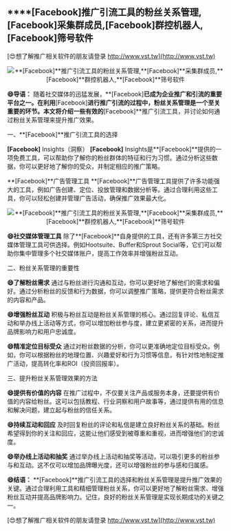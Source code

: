 ## ****[Facebook]**推广引流工具的粉丝关系管理,**[Facebook]**采集群成员,**[Facebook]**群控机器人,**[Facebook]**筛号软件**

[😍想了解推广相关软件的朋友请登录 http://www.vst.tw](http://www.vst.tw)

 <center><img src="https://vst.tw/MP4/tuiguang/png/4.png" alt="**[Facebook]**推广引流工具的粉丝关系管理,**[Facebook]**采集群成员,**[Facebook]**群控机器人,**[Facebook]**筛号软件"></center>

**😄导语：**
随着社交媒体的迅猛发展，**[Facebook]**已成为企业推广和引流的重要平台之一。在利用**[Facebook]**进行推广引流的过程中，粉丝关系管理是一个至关重要的环节。本文将介绍一些有效的**[Facebook]**推广引流工具，并讨论如何通过粉丝关系管理来提升推广效果。

一、**[Facebook]**推广引流工具的选择

**[Facebook]** Insights（洞察）
**[Facebook]** Insights是**[Facebook]**提供的一项免费工具，可以帮助你了解你的粉丝群体的特征和行为习惯。通过分析这些数据，你可以更好地了解你的受众，并制定相应的推广策略。

**[Facebook]**广告管理工具
**[Facebook]**广告管理工具提供了许多功能强大的工具，例如广告创建、定位、投放管理和数据分析等。通过合理利用这些工具，你可以轻松创建并管理广告活动，确保推广效果最大化。

 <center><img src="https://vst.tw/MP4/tuiguang/png/4.png" alt="**[Facebook]**推广引流工具的粉丝关系管理,**[Facebook]**采集群成员,**[Facebook]**群控机器人,**[Facebook]**筛号软件"></center>

**😄社交媒体管理工具**
除了**[Facebook]**自身提供的工具，还有许多第三方社交媒体管理工具可供选择。例如Hootsuite、Buffer和Sprout Social等，它们可以帮助你集中管理多个社交媒体账户，提高工作效率并增强粉丝互动。

二、粉丝关系管理的重要性

**😄了解粉丝需求**
通过与粉丝进行沟通和互动，你可以更好地了解他们的需求和偏好。通过分析粉丝的反馈和行为数据，你可以调整推广策略，提供更符合粉丝需求的内容和产品。

**😄增强粉丝互动**
积极与粉丝互动是粉丝关系管理的核心。通过回复评论、私信互动和举办线上活动等方式，你可以增加粉丝参与度，建立更紧密的关系，进而提升品牌影响力和用户忠诚度。

**😄精准定位目标受众**
通过对粉丝数据的分析，你可以更准确地定位目标受众。例如，你可以根据粉丝的地理位置、兴趣爱好和行为习惯等信息，有针对性地制定推广活动，提高转化率和ROI（投资回报率）。

三、提升粉丝关系管理效果的方法

**😄提供有价值的内容**
在推广过程中，不仅要关注产品或服务本身，还要提供有价值的内容给粉丝。这可以包括教程、行业洞察和用户故事等，通过提供有用的信息和解决问题，建立起与粉丝的信任关系。

**😄持续互动和回应**
及时回复粉丝的评论和私信是建立良好粉丝关系的基础。粉丝希望得到你的关注和回应，这能让他们感受到被尊重和重视，进而增强他们的忠诚度。

**😄举办线上活动和抽奖**
通过举办线上活动和抽奖等活动，可以吸引更多的粉丝参与和互动。这不仅可以增加品牌曝光度，还可以增强粉丝的参与感和归属感。

**😄结语：**
**[Facebook]**推广引流工具的选择和粉丝关系管理是提升推广效果的关键。通过合理利用工具和精细管理粉丝关系，你可以更好地了解粉丝需求、增强粉丝互动并提高品牌影响力。记住，良好的粉丝关系管理是实现长期成功的关键之一。

[😍想了解推广相关软件的朋友请登录 http://www.vst.tw](http://www.vst.tw)



